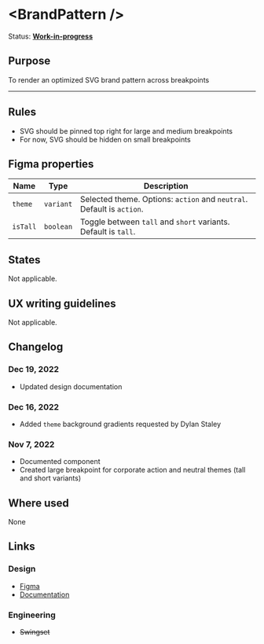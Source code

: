 # \<BrandPattern />

Status: **[Work-in-progress](/guides/can-i-use#work-in-progress)**

## Purpose

To render an optimized SVG brand pattern across breakpoints

---

## Rules

- SVG should be pinned top right for large and medium breakpoints
- For now, SVG should be hidden on small breakpoints

## Figma properties

| Name     | Type      | Description                                                           |
| -------- | --------- | --------------------------------------------------------------------- |
| `theme`  | `variant` | Selected theme. Options: `action` and `neutral`. Default is `action`. |
| `isTall` | `boolean` | Toggle between `tall` and `short` variants. Default is `tall`.        |

## States

Not applicable.

## UX writing guidelines

Not applicable.

## Changelog

### Dec 19, 2022

- Updated design documentation

### Dec 16, 2022

- Added `theme` background gradients requested by Dylan Staley

### Nov 7, 2022

- Documented component
- Created large breakpoint for corporate action and neutral themes (tall and short variants)

## Where used

None

## Links

### Design

- [Figma](https://www.figma.com/file/7cYgDM618stjYUHDqAfRec/Components?node-id=2303%3A11771)
- [Documentation](/components/brand-pattern)

### Engineering

- ~~Swingset~~
